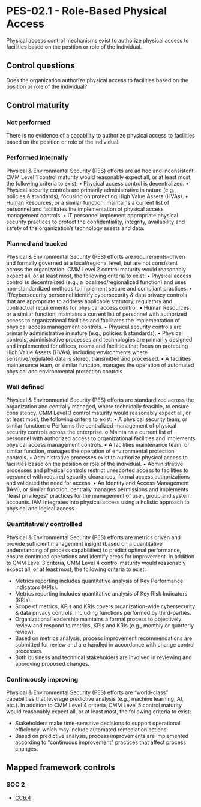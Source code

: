 # PES-02.1 - Role-Based Physical Access
Physical access control mechanisms exist to authorize physical access to facilities based on the position or role of the individual.
## Control questions
Does the organization authorize physical access to facilities based on the position or role of the individual?
## Control maturity
### Not performed
There is no evidence of a capability to authorize physical access to facilities based on the position or role of the individual.
### Performed internally
Physical & Environmental Security (PES) efforts are ad hoc and inconsistent. CMM Level 1 control maturity would reasonably expect all, or at least most, the following criteria to exist:
•	Physical access control is decentralized.
•	Physical security controls are primarily administrative in nature (e.g., policies & standards), focusing on protecting High Value Assets (HVAs).
•	Human Resources, or a similar function, maintains a current list of personnel and facilitates the implementation of physical access management controls.
•	IT personnel implement appropriate physical security practices to protect the confidentiality, integrity, availability and safety of the organization’s technology assets and data.
### Planned and tracked
Physical & Environmental Security (PES) efforts are requirements-driven and formally governed at a local/regional level, but are not consistent across the organization. CMM Level 2 control maturity would reasonably expect all, or at least most, the following criteria to exist:
•	Physical access control is decentralized (e.g., a localized/regionalized function) and uses non-standardized methods to implement secure and compliant practices. 
•	IT/cybersecurity personnel identify cybersecurity & data privacy controls that are appropriate to address applicable statutory, regulatory and contractual requirements for physical access control.
•	Human Resources, or a similar function, maintains a current list of personnel with authorized access to organizational facilities and facilitates the implementation of physical access management controls.
•	Physical security controls are primarily administrative in nature (e.g., policies & standards).
•	Physical controls, administrative processes and technologies are primarily designed and implemented for offices, rooms and facilities that focus on protecting High Value Assets (HVAs), including environments where sensitive/regulated data is stored, transmitted and processed. 
•	A facilities maintenance team, or similar function, manages the operation of automated physical and environmental protection controls.
### Well defined
Physical & Environmental Security (PES) efforts are standardized across the organization and centrally managed, where technically feasible, to ensure consistency. CMM Level 3 control maturity would reasonably expect all, or at least most, the following criteria to exist:
•	A physical security team, or similar function:
o	Performs the centralized-management of physical security controls across the enterprise. 
o	Maintains a current list of personnel with authorized access to organizational facilities and implements physical access management controls.
•	A facilities maintenance team, or similar function, manages the operation of environmental protection controls.
•	Administrative processes exist to authorize physical access to facilities based on the position or role of the individual.
•	Administrative processes and physical controls restrict unescorted access to facilities to personnel with required security clearances, formal access authorizations and validated the need for access. 
•	An Identity and Access Management (IAM), or similar function, centrally manages permissions and implements “least privileges” practices for the management of user, group and system accounts. IAM integrates into physical access using a holistic approach to physical and logical access.
### Quantitatively controllled
Physical & Environmental Security (PES) efforts are metrics driven and provide sufficient management insight (based on a quantitative understanding of process capabilities) to predict optimal performance, ensure continued operations and identify areas for improvement. In addition to CMM Level 3 criteria, CMM Level 4 control maturity would reasonably expect all, or at least most, the following criteria to exist:
- 	Metrics reporting includes quantitative analysis of Key Performance Indicators (KPIs).
- 	Metrics reporting includes quantitative analysis of Key Risk Indicators (KRIs).
- 	Scope of metrics, KPIs and KRIs covers organization-wide cybersecurity & data privacy controls, including functions performed by third-parties.
- 	Organizational leadership maintains a formal process to objectively review and respond to metrics, KPIs and KRIs (e.g., monthly or quarterly review).
- 	Based on metrics analysis, process improvement recommendations are submitted for review and are handled in accordance with change control processes.
- 	Both business and technical stakeholders are involved in reviewing and approving proposed changes.
### Continuously improving
Physical & Environmental Security (PES) efforts are “world-class” capabilities that leverage predictive analysis (e.g., machine learning, AI, etc.). In addition to CMM Level 4 criteria, CMM Level 5 control maturity would reasonably expect all, or at least most, the following criteria to exist:
- 	Stakeholders make time-sensitive decisions to support operational efficiency, which may include automated remediation actions.
- 	Based on predictive analysis, process improvements are implemented according to “continuous improvement” practices that affect process changes. 
## Mapped framework controls
### SOC 2
- [CC6.4](../soc2/cc64.md)